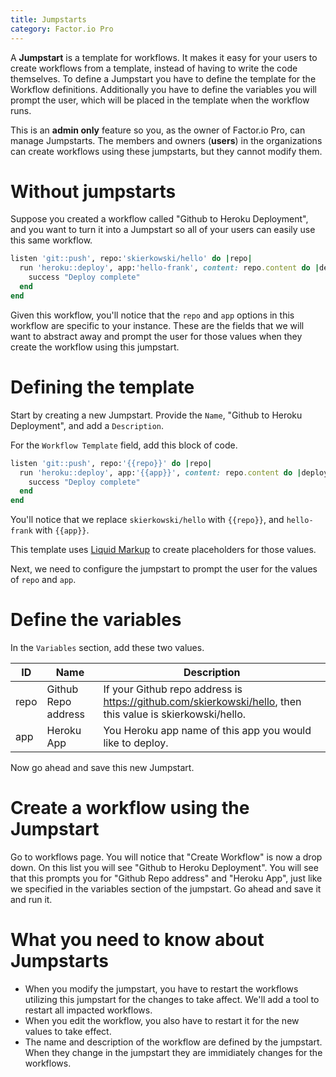 ```yaml
---
title: Jumpstarts
category: Factor.io Pro
---
```


A **Jumpstart** is a template for workflows. It makes it easy for your users to create workflows from a template, instead of having to write the code themselves. To define a Jumpstart you have to define the template for the Workflow definitions. Additionally you have to define the variables you will prompt the user, which will be placed in the template when the workflow runs.

This is an **admin only** feature so you, as the owner of Factor.io Pro, can manage Jumpstarts. The members and owners (**users**) in the organizations can create workflows using these jumpstarts, but they cannot modify them.

# Without jumpstarts
Suppose you created a workflow called "Github to Heroku Deployment", and you want to turn it into a Jumpstart so all of your users can easily use this same workflow.

```ruby
listen 'git::push', repo:'skierkowski/hello' do |repo|
  run 'heroku::deploy', app:'hello-frank', content: repo.content do |deploy|
    success "Deploy complete"
  end
end
```

Given this workflow, you'll notice that the `repo` and `app` options in this workflow are specific to your instance. These are the fields that we will want to abstract away and prompt the user for those values when they create the workflow using this jumpstart.

# Defining the template
Start by creating a new Jumpstart. Provide the `Name`, "Github to Heroku Deployment", and add a `Description`.

For the `Workflow Template` field, add this block of code.

```ruby
listen 'git::push', repo:'{{repo}}' do |repo|
  run 'heroku::deploy', app:'{{app}}', content: repo.content do |deploy|
    success "Deploy complete"
  end
end
```

You'll notice that we replace `skierkowski/hello` with `{{repo}}`, and `hello-frank` with `{{app}}`.

This template uses [Liquid Markup](http://liquidmarkup.org/) to create placeholders for those values.

Next, we need to configure the jumpstart to prompt the user for the values of `repo` and `app`.


# Define the variables
In the `Variables` section, add these two values.

ID | Name | Description
--- | ---- | -----------
repo | Github Repo address | If your Github repo address is https://github.com/skierkowski/hello, then this value is skierkowski/hello.
app | Heroku App | You Heroku app name of this app you would like to deploy.

Now go ahead and save this new Jumpstart.

# Create a workflow using the Jumpstart
Go to workflows page. You will notice that "Create Workflow" is now a drop down. On this list you will see "Github to Heroku Deployment". You will see that this prompts you for "Github Repo address" and "Heroku App", just like we specified in the variables section of the jumpstart. Go ahead and save it and run it.

# What you need to know about Jumpstarts
- When you modify the jumpstart, you have to restart the workflows utilizing this jumpstart for the changes to take affect. We'll add a tool to restart all impacted workflows.
- When you edit the workflow, you also have to restart it for the new values to take effect.
- The name and description of the workflow are defined by the jumpstart. When they change in the jumpstart they are immidiately changes for the workflows.

